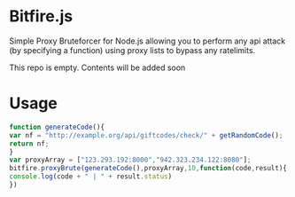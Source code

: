 # Bitfire.js
Simple Proxy Bruteforcer for Node.js allowing you to perform any api attack (by specifying a function) using proxy lists to bypass any ratelimits.

This repo is empty. Contents will be added soon

# Usage
```js
function generateCode(){
var nf = "http://example.org/api/giftcodes/check/" + getRandomCode();
return nf;
}
var proxyArray = ["123.293.192:8000","942.323.234.122:8080"];
bitfire.proxyBrute(generateCode(),proxyArray,10,function(code,result){
console.log(code + " | " + result.status)
})
```
